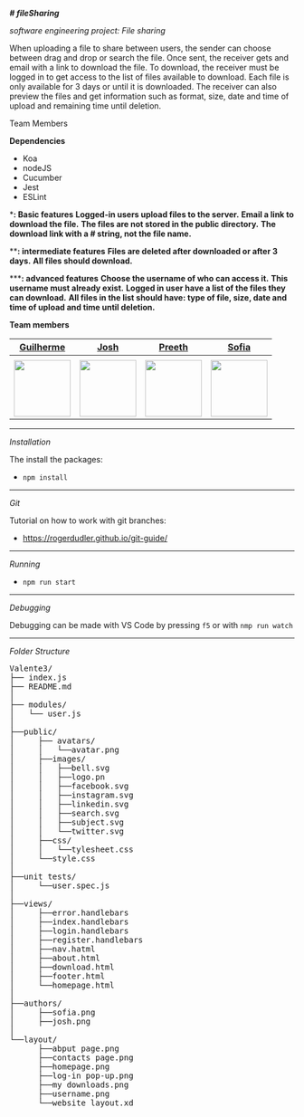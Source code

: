 ﻿**_# fileSharing_**

_software engineering project: File sharing_

When uploading a file to share between users, the sender can choose between drag and drop or search the file. Once sent, the receiver gets and email with a link to download the file. To download, the receiver must be logged in to get access to the list of files available to download. Each file is only available for 3 days or until it is downloaded. The receiver can also preview the files and get information such as format, size, date and time of upload and remaining time until deletion.

Team Members 


**Dependencies**
 -  Koa
 - nodeJS
 - Cucumber
 - Jest
 - ESLint


***: Basic features**
**Logged-in users upload files to the server.**
**Email a link to download the file.**
**The files are not stored in the public directory.**
**The download link with a # string, not the file name.**

****: intermediate features**
**Files are deleted after downloaded or after 3 days.**
**All files should download.**

*****: advanced features**
**Choose the username of who can access it.**
**This username must already exist.**
**Logged in user have a list of the files they can download.**
**All files in the list should have: type of file, size, date and time of upload and time until deletion.**

**Team members**

| [Guilherme](https://github.coventry.ac.uk/deoliveg)         | [Josh](https://github.coventry.ac.uk/handley7)         | [Preeth](https://github.coventry.ac.uk/selvamop)          | [Sofia](https://github.coventry.ac.uk/valente3)          |               
 |     :---:      |          :---: |    :---:      |:---:      |
|                                                 |                                              |                |               |               |               |                |
|<img src="authors/gui.jpg" width="100">  | <img src="authors/josh.jpg" width="100"> | <img src="authors/preeth.jpg" width="100">             | <img src="authors/sofia.jpg" width="100">

______________________________________________________________________________________________________________________________

*Installation*

The install the packages: 
- `npm install`

______________________________________________________________________________________________________________________________

*Git*

Tutorial on how to work with git branches: 
- https://rogerdudler.github.io/git-guide/
	
______________________________________________________________________________________________________________________________

*Running*
- `npm run start`
______________________________________________________________________________________________________________________________

*Debugging*

Debugging can be made with VS Code by pressing `f5` or with `nmp run watch`

______________________________________________________________________________________________________________________________

*Folder Structure*

<pre>
Valente3/
├── index.js
├── README.md
│     
├── modules/
│   └── user.js
│   
├──public/    
│     ├── avatars/
│     │   └──avatar.png
│     ├──images/
│     │   ├──bell.svg
│     │   ├──logo.pn
│     │   ├──facebook.svg
│     │   ├──instagram.svg
│     │   ├──linkedin.svg
│     │   ├──search.svg
│     │   ├──subject.svg
│     │   └──twitter.svg
│     ├──css/
│     │   └──tylesheet.css
│     └──style.css
│ 
├──unit tests/
│     └──user.spec.js  
│
├──views/
│     ├──error.handlebars
│     ├──index.handlebars
│     ├──login.handlebars
│     ├──register.handlebars
│     ├──nav.hatml
│     ├──about.html
│     ├──download.html
│     ├──footer.html
│     └──homepage.html
│
├──authors/
│     ├──sofia.png
│     ├──josh.png
│
└──layout/
      ├──abput page.png
      ├──contacts page.png
      ├──homepage.png
      ├──log-in pop-up.png
      ├──my downloads.png
      ├──username.png
      └──website layout.xd
</pre>



 
